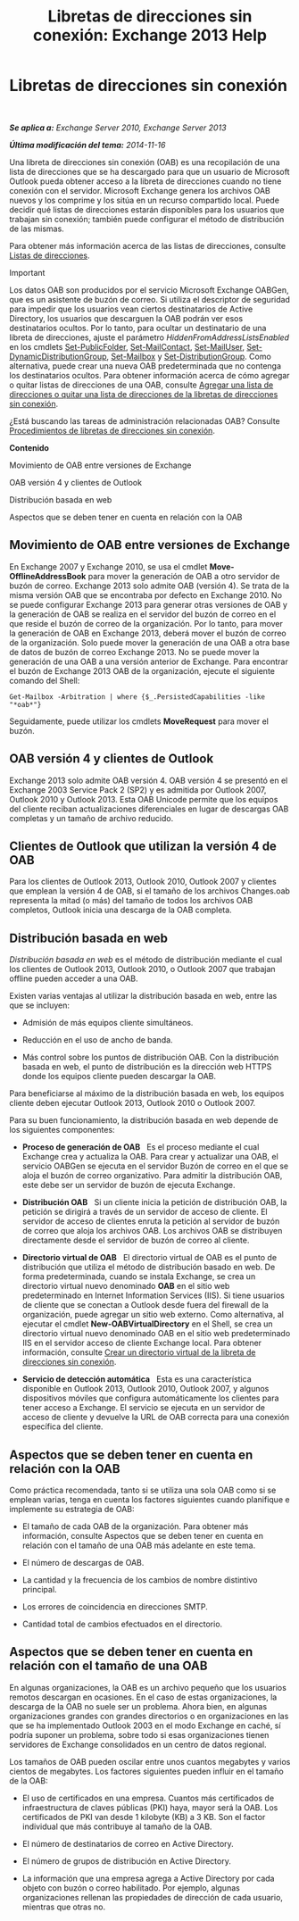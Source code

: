 ﻿---
title: 'Libretas de direcciones sin conexión: Exchange 2013 Help'
TOCTitle: Libretas de direcciones sin conexión
ms:assetid: a6bcb072-4ab9-400e-a5d0-c05264629097
ms:mtpsurl: https://technet.microsoft.com/es-es/library/Bb232155(v=EXCHG.150)
ms:contentKeyID: 49895816
ms.date: 04/23/2018
mtps_version: v=EXCHG.150
ms.translationtype: HT
---

# Libretas de direcciones sin conexión

 

_**Se aplica a:** Exchange Server 2010, Exchange Server 2013_

_**Última modificación del tema:** 2014-11-16_

Una libreta de direcciones sin conexión (OAB) es una recopilación de una lista de direcciones que se ha descargado para que un usuario de Microsoft Outlook pueda obtener acceso a la libreta de direcciones cuando no tiene conexión con el servidor. Microsoft Exchange genera los archivos OAB nuevos y los comprime y los sitúa en un recurso compartido local. Puede decidir qué listas de direcciones estarán disponibles para los usuarios que trabajan sin conexión; también puede configurar el método de distribución de las mismas.

Para obtener más información acerca de las listas de direcciones, consulte [Listas de direcciones](address-lists-exchange-2013-help.md).


> [!IMPORTANT]
> Los datos OAB son producidos por el servicio Microsoft Exchange OABGen, que es un asistente de buzón de correo. Si utiliza el descriptor de seguridad para impedir que los usuarios vean ciertos destinatarios de Active Directory, los usuarios que descarguen la OAB podrán ver esos destinatarios ocultos. Por lo tanto, para ocultar un destinatario de una libreta de direcciones, ajuste el parámetro <EM>HiddenFromAddressListsEnabled</EM> en los cmdlets <A href="https://technet.microsoft.com/es-es/library/aa998596(v=exchg.150)">Set-PublicFolder</A>, <A href="https://technet.microsoft.com/es-es/library/aa995950(v=exchg.150)">Set-MailContact</A>, <A href="https://technet.microsoft.com/es-es/library/aa995971(v=exchg.150)">Set-MailUser</A>, <A href="https://technet.microsoft.com/es-es/library/bb123796(v=exchg.150)">Set-DynamicDistributionGroup</A>, <A href="https://technet.microsoft.com/es-es/library/bb123981(v=exchg.150)">Set-Mailbox</A> y <A href="https://technet.microsoft.com/es-es/library/bb124955(v=exchg.150)">Set-DistributionGroup</A>. Como alternativa, puede crear una nueva OAB predeterminada que no contenga los destinatarios ocultos. Para obtener información acerca de cómo agregar o quitar listas de direcciones de una OAB, consulte <A href="add-an-address-list-to-or-remove-an-address-list-from-an-offline-address-book-exchange-2013-help.md">Agregar una lista de direcciones o quitar una lista de direcciones de la libretas de direcciones sin conexión</A>.



¿Está buscando las tareas de administración relacionadas OAB? Consulte [Procedimientos de libretas de direcciones sin conexión](offline-address-book-procedures-exchange-2013-help.md).

**Contenido**

Movimiento de OAB entre versiones de Exchange

OAB versión 4 y clientes de Outlook

Distribución basada en web

Aspectos que se deben tener en cuenta en relación con la OAB

## Movimiento de OAB entre versiones de Exchange

En Exchange 2007 y Exchange 2010, se usa el cmdlet **Move-OfflineAddressBook** para mover la generación de OAB a otro servidor de buzón de correo. Exchange 2013 solo admite OAB (versión 4). Se trata de la misma versión OAB que se encontraba por defecto en Exchange 2010. No se puede configurar Exchange 2013 para generar otras versiones de OAB y la generación de OAB se realiza en el servidor del buzón de correo en el que reside el buzón de correo de la organización. Por lo tanto, para mover la generación de OAB en Exchange 2013, deberá mover el buzón de correo de la organización. Solo puede mover la generación de una OAB a otra base de datos de buzón de correo Exchange 2013. No se puede mover la generación de una OAB a una versión anterior de Exchange. Para encontrar el buzón de Exchange 2013 OAB de la organización, ejecute el siguiente comando del Shell:

    Get-Mailbox -Arbitration | where {$_.PersistedCapabilities -like "*oab*"}

Seguidamente, puede utilizar los cmdlets **MoveRequest** para mover el buzón.

## OAB versión 4 y clientes de Outlook

Exchange 2013 solo admite OAB versión 4. OAB versión 4 se presentó en el Exchange 2003 Service Pack 2 (SP2) y es admitida por Outlook 2007, Outlook 2010 y Outlook 2013. Esta OAB Unicode permite que los equipos del cliente reciban actualizaciones diferenciales en lugar de descargas OAB completas y un tamaño de archivo reducido.

## Clientes de Outlook que utilizan la versión 4 de OAB

Para los clientes de Outlook 2013, Outlook 2010, Outlook 2007 y clientes que emplean la versión 4 de OAB, si el tamaño de los archivos Changes.oab representa la mitad (o más) del tamaño de todos los archivos OAB completos, Outlook inicia una descarga de la OAB completa.

## Distribución basada en web

*Distribución basada en web* es el método de distribución mediante el cual los clientes de Outlook 2013, Outlook 2010, o Outlook 2007 que trabajan offline pueden acceder a una OAB.

Existen varias ventajas al utilizar la distribución basada en web, entre las que se incluyen:

  - Admisión de más equipos cliente simultáneos.

  - Reducción en el uso de ancho de banda.

  - Más control sobre los puntos de distribución OAB. Con la distribución basada en web, el punto de distribución es la dirección web HTTPS donde los equipos cliente pueden descargar la OAB.

Para beneficiarse al máximo de la distribución basada en web, los equipos cliente deben ejecutar Outlook 2013, Outlook 2010 o Outlook 2007.

Para su buen funcionamiento, la distribución basada en web depende de los siguientes componentes:

  - **Proceso de generación de OAB**   Es el proceso mediante el cual Exchange crea y actualiza la OAB. Para crear y actualizar una OAB, el servicio OABGen se ejecuta en el servidor Buzón de correo en el que se aloja el buzón de correo organizativo. Para admitir la distribución OAB, este debe ser un servidor de buzón de ejecuta Exchange.

  - **Distribución OAB**   Si un cliente inicia la petición de distribución OAB, la petición se dirigirá a través de un servidor de acceso de cliente. El servidor de acceso de clientes enruta la petición al servidor de buzón de correo que aloja los archivos OAB. Los archivos OAB se distribuyen directamente desde el servidor de buzón de correo al cliente.

  - **Directorio virtual de OAB**   El directorio virtual de OAB es el punto de distribución que utiliza el método de distribución basado en web. De forma predeterminada, cuando se instala Exchange, se crea un directorio virtual nuevo denominado **OAB** en el sitio web predeterminado en Internet Information Services (IIS). Si tiene usuarios de cliente que se conectan a Outlook desde fuera del firewall de la organización, puede agregar un sitio web externo. Como alternativa, al ejecutar el cmdlet **New-OABVirtualDirectory** en el Shell, se crea un directorio virtual nuevo denominado OAB en el sitio web predeterminado IIS en el servidor acceso de cliente Exchange local. Para obtener información, consulte [Crear un directorio virtual de la libreta de direcciones sin conexión](create-an-offline-address-book-virtual-directory-exchange-2013-help.md).

  - **Servicio de detección automática**   Esta es una característica disponible en Outlook 2013, Outlook 2010, Outlook 2007, y algunos dispositivos móviles que configura automáticamente los clientes para tener acceso a Exchange. El servicio se ejecuta en un servidor de acceso de cliente y devuelve la URL de OAB correcta para una conexión específica del cliente.

## Aspectos que se deben tener en cuenta en relación con la OAB

Como práctica recomendada, tanto si se utiliza una sola OAB como si se emplean varias, tenga en cuenta los factores siguientes cuando planifique e implemente su estrategia de OAB:

  - El tamaño de cada OAB de la organización. Para obtener más información, consulte Aspectos que se deben tener en cuenta en relación con el tamaño de una OAB más adelante en este tema.

  - El número de descargas de OAB.

  - La cantidad y la frecuencia de los cambios de nombre distintivo principal.

  - Los errores de coincidencia en direcciones SMTP.

  - Cantidad total de cambios efectuados en el directorio.

## Aspectos que se deben tener en cuenta en relación con el tamaño de una OAB

En algunas organizaciones, la OAB es un archivo pequeño que los usuarios remotos descargan en ocasiones. En el caso de estas organizaciones, la descarga de la OAB no suele ser un problema. Ahora bien, en algunas organizaciones grandes con grandes directorios o en organizaciones en las que se ha implementado Outlook 2003 en el modo Exchange en caché, sí podría suponer un problema, sobre todo si esas organizaciones tienen servidores de Exchange consolidados en un centro de datos regional.

Los tamaños de OAB pueden oscilar entre unos cuantos megabytes y varios cientos de megabytes. Los factores siguientes pueden influir en el tamaño de la OAB:

  - El uso de certificados en una empresa. Cuantos más certificados de infraestructura de claves públicas (PKI) haya, mayor será la OAB. Los certificados de PKI van desde 1 kilobyte (KB) a 3 KB. Son el factor individual que más contribuye al tamaño de la OAB.

  - El número de destinatarios de correo en Active Directory.

  - El número de grupos de distribución en Active Directory.

  - La información que una empresa agrega a Active Directory por cada objeto con buzón o correo habilitado. Por ejemplo, algunas organizaciones rellenan las propiedades de dirección de cada usuario, mientras que otras no.

